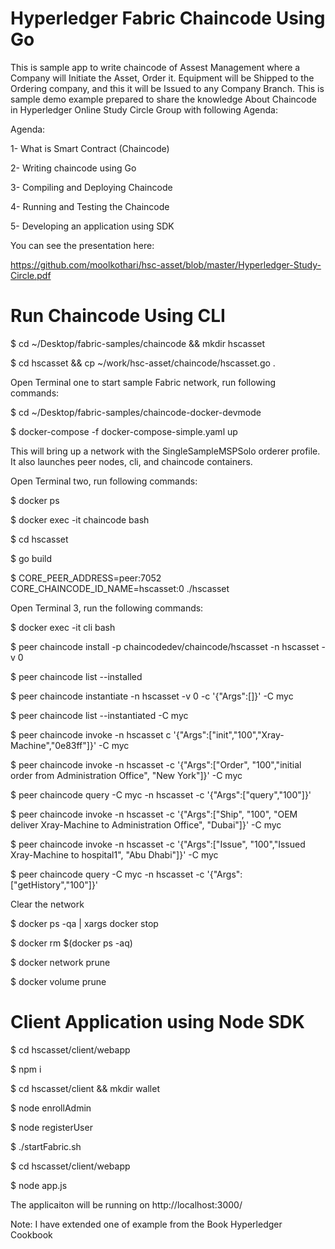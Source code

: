 # Hyperledger Fabric Chaincode Using Go
This is sample app to write chaincode of Assest Management where a Company will Initiate the Asset, Order it. Equipment will be Shipped to the Ordering company, and this it will be Issued to any Company Branch. This is sample demo example prepared to share the knowledge About Chaincode in Hyperledger Online Study Circle Group with following Agenda:

Agenda: 

1- What is Smart Contract (Chaincode)

2- Writing chaincode using Go

3- Compiling and Deploying Chaincode

4- Running and Testing the Chaincode

5- Developing an application using SDK

You can see the presentation here: 

https://github.com/moolkothari/hsc-asset/blob/master/Hyperledger-Study-Circle.pdf


# Run Chaincode Using CLI

$ cd ~/Desktop/fabric-samples/chaincode && mkdir hscasset

$ cd hscasset && cp ~/work/hsc-asset/chaincode/hscasset.go .


 Open Terminal one to start sample Fabric network, run following commands:

$ cd ~/Desktop/fabric-samples/chaincode-docker-devmode

$ docker-compose -f docker-compose-simple.yaml up

 
 This will bring up a network with the SingleSampleMSPSolo orderer profile. It also launches peer nodes, cli, and chaincode containers.


 Open Terminal two, run following  commands: 
 
$ docker ps 

$ docker exec -it chaincode bash

$ cd hscasset 

$ go build 


$ CORE_PEER_ADDRESS=peer:7052 CORE_CHAINCODE_ID_NAME=hscasset:0 ./hscasset


 Open Terminal 3, run the following commands:
 
$ docker exec -it cli bash 

$ peer chaincode install -p chaincodedev/chaincode/hscasset -n hscasset -v 0

$ peer chaincode list --installed 

$ peer chaincode instantiate -n hscasset -v 0 -c '{"Args":[]}' -C myc

$ peer chaincode list --instantiated -C myc

$ peer chaincode invoke  -n hscasset  c '{"Args":["init","100","Xray-Machine","0e83ff"]}' -C myc

$ peer chaincode invoke -n hscasset -c '{"Args":["Order", "100","initial order from Administration Office", "New York"]}' -C myc

$ peer chaincode query -C myc -n hscasset -c '{"Args":["query","100"]}'

$ peer chaincode invoke -n hscasset -c '{"Args":["Ship", "100", "OEM deliver Xray-Machine to Administration Office", "Dubai"]}' -C myc

$ peer chaincode invoke -n hscasset -c '{"Args":["Issue", "100","Issued Xray-Machine to hospital1", "Abu Dhabi"]}' -C myc

$ peer chaincode query -C myc -n hscasset -c '{"Args":["getHistory","100"]}'




Clear the network 

$ docker ps -qa | xargs docker stop

$ docker rm $(docker ps -aq)

$ docker network prune 

$ docker volume prune

# Client Application using Node SDK

$ cd hscasset/client/webapp

$ npm i 

$ cd hscasset/client && mkdir wallet

$ node enrollAdmin

$ node registerUser

$ ./startFabric.sh

$ cd hscasset/client/webapp

$ node app.js 

The applicaiton will be running on http://localhost:3000/ 



Note: I have extended one of example from the Book Hyperledger Cookbook 
